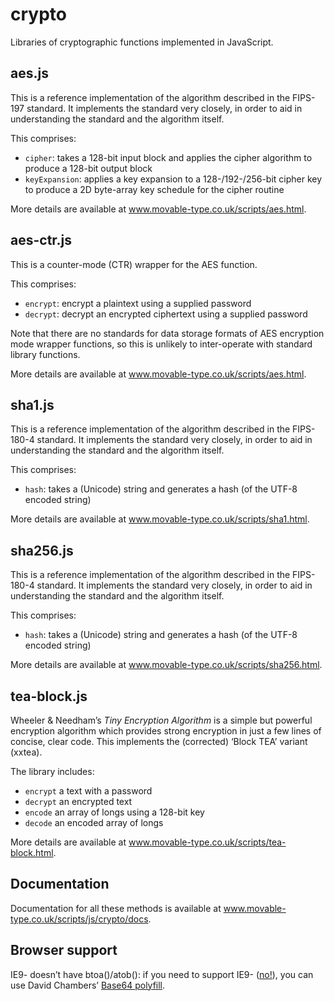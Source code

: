 crypto
======

Libraries of cryptographic functions implemented in JavaScript.

aes.js
------

This is a reference implementation of the algorithm described in the FIPS-197 standard. It implements
the standard very closely, in order to aid in understanding the standard and the algorithm itself.

This comprises:

- `cipher`: takes a 128-bit input block and applies the cipher algorithm to produce a 128-bit output block
- `keyExpansion`: applies a key expansion to a 128-/192-/256-bit cipher key to produce a 2D byte-array
  key schedule for the cipher routine

More details are available at www.movable-type.co.uk/scripts/aes.html.

aes-ctr.js
----------

This is a counter-mode (CTR) wrapper for the AES function.

This comprises:

- `encrypt`: encrypt a plaintext using a supplied password
- `decrypt`: decrypt an encrypted ciphertext using a supplied password

Note that there are no standards for data storage formats of AES encryption mode wrapper functions,
so this is unlikely to inter-operate with standard library functions.

More details are available at www.movable-type.co.uk/scripts/aes.html.

sha1.js
-------

This is a reference implementation of the algorithm described in the FIPS-180-4 standard. It implements
the standard very closely, in order to aid in understanding the standard and the algorithm itself.

This comprises:

- `hash`: takes a (Unicode) string and generates a hash (of the UTF-8 encoded string)

More details are available at www.movable-type.co.uk/scripts/sha1.html.

sha256.js
---------

This is a reference implementation of the algorithm described in the FIPS-180-4 standard. It implements
the standard very closely, in order to aid in understanding the standard and the algorithm itself.

This comprises:

- `hash`: takes a (Unicode) string and generates a hash (of the UTF-8 encoded string)

More details are available at www.movable-type.co.uk/scripts/sha256.html.


tea-block.js
------------

Wheeler & Needham’s *Tiny Encryption Algorithm* is a simple but powerful encryption algorithm which
provides strong encryption in just a few lines of concise, clear code. This implements the (corrected)
‘Block TEA’ variant (xxtea).

The library includes:

- `encrypt` a text with a password
- `decrypt` an encrypted text
- `encode` an array of longs using a 128-bit key
- `decode` an encoded array of longs

More details are available at www.movable-type.co.uk/scripts/tea-block.html.

Documentation
-------------

Documentation for all these methods is available at www.movable-type.co.uk/scripts/js/crypto/docs.

Browser support
---------------

IE9- doesn’t have btoa()/atob(): if you need to support IE9- 
([no!](https://www.microsoft.com/en-gb/WindowsForBusiness/End-of-IE-support)), you can use David 
Chambers’ [Base64 polyfill](https://github.com/davidchambers/Base64.js).
